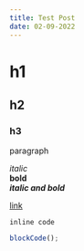 ```yaml
---
title: Test Post
date: 02-09-2022
---
```


# h1

## h2

### h3

paragraph

_italic_ \
**bold** \
**_italic and bold_**

[link](https://igalaxy.dev)

`inline code`

```ts
blockCode();
```
